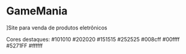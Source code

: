 # GameMania

]Site para venda de produtos eletrônicos

Cores destaques: #101010 #202020 #151515 #252525 #008cff #00ffff #5271FF #ffffff
